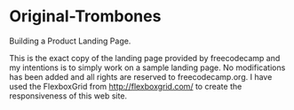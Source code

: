 # Original-Trombones
Building a Product Landing Page.

This is the exact copy of the landing page provided by freecodecamp and my intentions is to simply work on a sample landing page. No modifications has been added and all rights are reserved to freecodecamp.org. 
I have used the FlexboxGrid from http://flexboxgrid.com/ to create the responsiveness of this web site.
